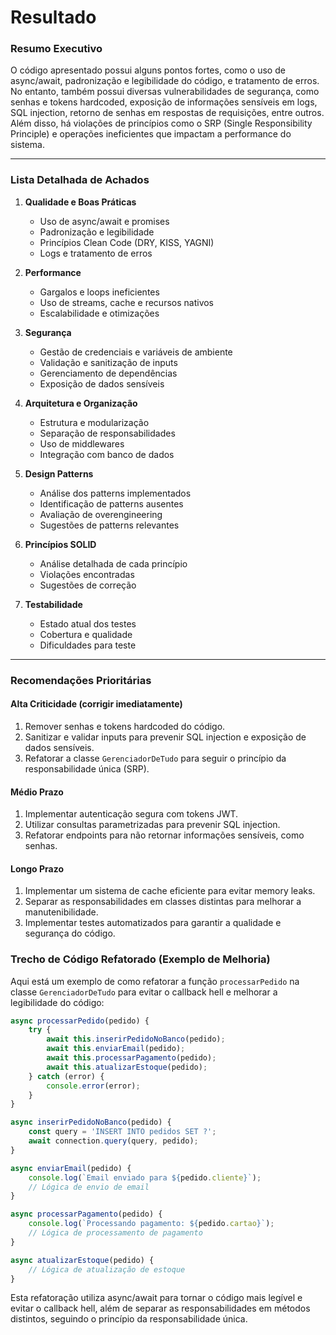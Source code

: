 # Resultado

### **Resumo Executivo**
O código apresentado possui alguns pontos fortes, como o uso de async/await, padronização e legibilidade do código, e tratamento de erros. No entanto, também possui diversas vulnerabilidades de segurança, como senhas e tokens hardcoded, exposição de informações sensíveis em logs, SQL injection, retorno de senhas em respostas de requisições, entre outros. Além disso, há violações de princípios como o SRP (Single Responsibility Principle) e operações ineficientes que impactam a performance do sistema.

---

### **Lista Detalhada de Achados**

1. **Qualidade e Boas Práticas**
   - Uso de async/await e promises
   - Padronização e legibilidade
   - Princípios Clean Code (DRY, KISS, YAGNI)
   - Logs e tratamento de erros

2. **Performance**
   - Gargalos e loops ineficientes
   - Uso de streams, cache e recursos nativos
   - Escalabilidade e otimizações

3. **Segurança**
   - Gestão de credenciais e variáveis de ambiente
   - Validação e sanitização de inputs
   - Gerenciamento de dependências
   - Exposição de dados sensíveis

4. **Arquitetura e Organização**
   - Estrutura e modularização
   - Separação de responsabilidades
   - Uso de middlewares
   - Integração com banco de dados

5. **Design Patterns**
   - Análise dos patterns implementados
   - Identificação de patterns ausentes
   - Avaliação de overengineering
   - Sugestões de patterns relevantes

6. **Princípios SOLID**
   - Análise detalhada de cada princípio
   - Violações encontradas
   - Sugestões de correção

7. **Testabilidade**
   - Estado atual dos testes
   - Cobertura e qualidade
   - Dificuldades para teste

---

### **Recomendações Prioritárias**

#### Alta Criticidade (corrigir imediatamente)
1. Remover senhas e tokens hardcoded do código.
2. Sanitizar e validar inputs para prevenir SQL injection e exposição de dados sensíveis.
3. Refatorar a classe `GerenciadorDeTudo` para seguir o princípio da responsabilidade única (SRP).

#### Médio Prazo
1. Implementar autenticação segura com tokens JWT.
2. Utilizar consultas parametrizadas para prevenir SQL injection.
3. Refatorar endpoints para não retornar informações sensíveis, como senhas.

#### Longo Prazo
1. Implementar um sistema de cache eficiente para evitar memory leaks.
2. Separar as responsabilidades em classes distintas para melhorar a manutenibilidade.
3. Implementar testes automatizados para garantir a qualidade e segurança do código.

### **Trecho de Código Refatorado (Exemplo de Melhoria)**
Aqui está um exemplo de como refatorar a função `processarPedido` na classe `GerenciadorDeTudo` para evitar o callback hell e melhorar a legibilidade do código:

```javascript
async processarPedido(pedido) {
    try {
        await this.inserirPedidoNoBanco(pedido);
        await this.enviarEmail(pedido);
        await this.processarPagamento(pedido);
        await this.atualizarEstoque(pedido);
    } catch (error) {
        console.error(error);
    }
}

async inserirPedidoNoBanco(pedido) {
    const query = 'INSERT INTO pedidos SET ?';
    await connection.query(query, pedido);
}

async enviarEmail(pedido) {
    console.log(`Email enviado para ${pedido.cliente}`);
    // Lógica de envio de email
}

async processarPagamento(pedido) {
    console.log(`Processando pagamento: ${pedido.cartao}`);
    // Lógica de processamento de pagamento
}

async atualizarEstoque(pedido) {
    // Lógica de atualização de estoque
}
```

Esta refatoração utiliza async/await para tornar o código mais legível e evitar o callback hell, além de separar as responsabilidades em métodos distintos, seguindo o princípio da responsabilidade única.